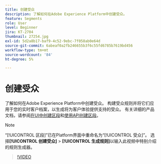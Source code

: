 ```yaml
---
title: 创建受众
description: 了解如何在Adobe Experience Platform中创建受众。
feature: Segments
role: User
level: Beginner
jira: KT-2704
thumbnail: 27254.jpg
exl-id: 5d2a8b17-baf9-4c52-9ebc-7f058ab0e64d
source-git-commit: 6abeaf0a2fb246655b3f6c55fd6785b7619bd456
workflow-type: tm+mt
source-wordcount: '84'
ht-degree: 5%

---
```


# 创建受众

了解如何在Adobe Experience Platform中创建受众。 构建受众规则并将它们应用于您的实时客户档案，以生成将为客户体验提供支持的受众。 有关详细的产品文档，请参阅[在UI中创建区段](https://experienceleague.adobe.com/docs/experience-platform/segmentation/ui/overview.html?lang=zh-Hans)和[使用API创建区段](https://experienceleague.adobe.com/docs/experience-platform/segmentation/tutorials/create-a-segment.html?lang=zh-Hans)。

>[!NOTE]
>
> “[!UICONTROL 区段]”已在Platform界面中重命名为“[!UICONTROL 受众]”。 选择&#x200B;**[!UICONTROL 创建受众]** > **[!UICONTROL 生成规则]**&#x200B;以输入此视频中特别介绍的规则生成器。

>[!VIDEO](https://video.tv.adobe.com/v/31670?learn=on&enablevpops&captions=chi_hans)

